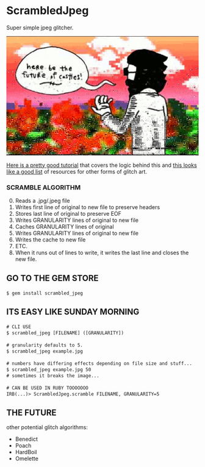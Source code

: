 # ScrambledJpeg

Super simple jpeg glitcher.

![example.jpg glitched at various granularities ranging from 5-75](./example.gif)

[Here is a pretty good tutorial](http://www.docpop.org/2014/01/a-glitch-primer-editing-image-files-with-text-editors/) that covers the logic behind this and [this looks like a good list](http://phillipstearns.wordpress.com/glitch-art-resources/) of resources for other forms of glitch art.

### SCRAMBLE ALGORITHM

0. Reads a .jpg/.jpeg file
0. Writes first line of original to new file to preserve headers
0. Stores last line of original to preserve EOF
0. Writes GRANULARITY lines of original to new file
0. Caches GRANULARITY lines of original
0. Writes GRANULARITY lines of original to new file
0. Writes the cache to new file
0. ETC.
0. When it runs out of lines to write, it writes the last line and closes the new file.

## GO TO THE GEM STORE

    $ gem install scrambled_jpeg

## ITS EASY LIKE SUNDAY MORNING

    # CLI USE
    $ scrambled_jpeg [FILENAME] ([GRANULARITY])

    # granularity defaults to 5.
    $ scrambled_jpeg example.jpg

    # numbers have differing effects depending on file size and stuff...
    $ scrambled_jpeg example.jpg 50
    # sometimes it breaks the image...

    # CAN BE USED IN RUBY TOOOOOOO
    IRB(...)> ScrambledJpeg.scramble FILENAME, GRANULARITY=5


## THE FUTURE

other potential glitch algorithms:

* Benedict
* Poach
* HardBoil
* Omelette
